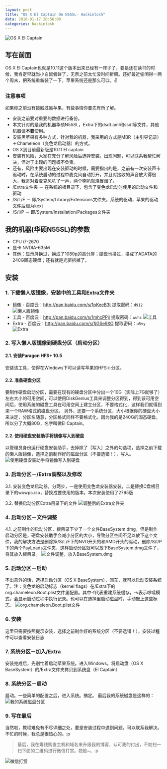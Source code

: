 ```yaml
---
layout: post
title: "OS X El Captain On N55SL- Hackintosh"
data: 2016-01-17 20:56:00
categories: hackintosh
---
```

![OS X El Captain](../../../../img/tutorial-captures/%E5%B1%8F%E5%B9%95%E5%BF%AB%E7%85%A7%202016-01-19%20%E4%B8%8B%E5%8D%885.50.08.jpg "OS X El Captain")

## 写在前面
OS X El Captain也就是10.11这个版本出来已经有一阵子了，要是还在读书的时候，我肯定早就当小白鼠尝鲜了，无奈之前太忙没时间折腾。还好最近偷闲得一两个周末，把系统重新装了一下，苹果系统还是那么可口。✌

### 注意事项
如果你之前没有接触过黑苹果，有些事情你要先有所了解。

- 安装之前要对重要的数据进行备份。
- 本文针对的是我的机器华硕N55SL，Extra下的dsdt.aml和ssdt等文件，其他机器请**不要**使用。
- 安装黑苹果有多种方式，针对我的机器，我采用的方式是MBR（主引导记录）＋Chameleon（变色龙启动器）的方式。
- OS X到目前最新版是10.11 El captain
- 安装有风险，大家在充分了解风险后选择安装。出现问题，可以联系我帮忙解决，但对于出现的问题概不负责。
- 还有，风险主要出现在安装驱动的时候，需要指出的是，之前有一次安装声卡驱动时，在系统启动的过程中麦克风自动打开，并且对接收的声音放大得很大，我哥对着麦克风吼了一声，两个喇叭就烧冒烟了。
- /Extra文件夹 － 在系统的根目录下，包含了变色龙启动时使用的启动文件和驱动
- /S/L/E － 即/System/Library/Extensions文件夹，系统的驱动，苹果的驱动文件后缀为kext
- /S/I/P － 即/System/Installation/Packages文件夹

## 我的机器(华硕N55SL)的参数
- CPU i7-2670
- 显卡 NVDIA-635M
- 其他：显示屏换过，换成了1080p的高分屏；硬盘也换过，换成了ADATA的240G固态硬盘；还有就是光驱拆掉了。

## 安装

### 1. 下载懒人版镜像，安装中的工具和Extra文件夹
- 镜像 - 百度云：http://pan.baidu.com/s/1pKeeB3t 提取密码：`d912`
![懒人版镜像](../../../../img/tutorial-captures/QQ20160114-0.png "懒人版镜像")
- 工具 - 百度云：http://pan.baidu.com/s/1mhcPPji 提取密码：`wuhc`
![工具](../../../../img/tutorial-captures/QQ20160119-0.png "工具")
- Extra - 百度云：http://pan.baidu.com/s/1jGSe9XO 提取密码：`u5vy`
![Extra](../../../../img/tutorial-captures/QQ20160119-1.png "Extra")

### 2. 写入懒人版镜像到硬盘分区（启动分区）

#### 2.1. 安装Paragon HFS+ 10.5
安装该工具，使得在Windows下可以读写苹果的HFS＋分区。

#### 2.2. 准备硬盘分区
要制作硬盘启动分区，需要在现有的硬盘分区中分出一个10G（实际上7G就够了）左右大小的可用空间，可以使用DiskGenius工具来调整分区得到，得到该可用空间后，使用系统的磁盘工具在可用空间上建立分区，不要格式化，这样我们就得到来一个RAW格式的磁盘分区。
另外，还要一个系统分区，大小根据你的硬盘大小来决定，分区名随意，分区格式同样不要格式化。因为我的是240G的固态硬盘，所以分了大概80G，名字叫做El Captain。

#### 2.2. 使用硬盘安装助手将镜像写入到硬盘
以管理员身份运行硬盘安装助手，去掉除了［写入］之外的勾选项，选择之前下载的懒人版镜像，选择之前制作好的磁盘分区（不要选错！），写入。
![使用硬盘安装助手将镜像写入到硬盘](../../../../img/tutorial-captures/snip_20160117144615.png "使用硬盘安装助手将镜像写入到硬盘")

### 3. 启动分区－/Extra调整以及修改

3.1. 安装变色龙启动器，分两步，一是使用变色龙安装器安装，二是替换C盘根目录下的wowpc.iso，替换成要使用的版本。本次安装使用了2795版

3.2. 替换启动分区Extra目录下的文件
![调整后的Extra文件夹](../../../../img/tutorial-captures/snip_20160117145719.png "调整后的Extra文件夹")


### 4. 启动分区－文件调整

4.1. 之前制作的启动分区，根目录下少了一个文件BaseSystem.dmg，但是制作启动分区是，硬盘安装助手会减小分区的大小，导致分区空间不足以放下这个文件，我的解决方法是删除掉/S/L/E下的NVD开头的和AMD开头的驱动，删除/S/I/P下的两个PayLoads文件夹，这样启动分区就可以放下BaseSystem.dmg文件了，将其放入根目录。
![文件调整，放入BaseSystem.dmg](../../../../img/tutorial-captures/snip_20160117145706.png "文件调整，放入BaseSystem.dmg")

### 5. 启动分区－启动
不出意外的话，选择启动分区（OS X BaseSystem），回车，就可以启动安装系统了。注：变色龙的启动标志（kernel flags）在/Extra下的org.chameleon.Boot.plist文件里配置。其中-f代表重建系统缓存，-v表示啰嗦模式，会显示启动过程中执行记录。也可以在选择里启动磁盘时，手动敲上这些标志。
![org.chameleon.Boot.plist文件](../../../../img/tutorial-captures/snip_20160117145814.png "org.chameleon.Boot.plist文件")


### 6. 安装
这里只需要按照提示安装，选择之前制作好的系统分区（不要选错！），安装过程中可以查看安装日志

### 7. 系统分区－加入/Extra
安装完成后，先别忙着启动苹果系统。进入Windows，将启动盘（OS X BaseSystem）的/Extra文件夹拷贝到系统盘（El Captain）

### 8. 系统分区－启动
启动。一些简单的配置之后，进入系统。搞定。
最后我的系统磁盘是这样的：
![我的系统磁盘分区](../../../../img/tutorial-captures/snip_20160117144412.png "我的系统磁盘分区")

### 9. 写在最后
当然啦，教程难免有不尽详细之处，要是安装过程中遇到问题，可以联系我解决。不忙的时候，我总是很热心的。:p

> 最后，我在筹钱购置主机和域名来升级我的博客，认可我的付出，不妨扫一扫下面的二维码进行微信打赏。捂脸~。:p

![微信打赏](../../../../img/IMG_1479_cut.jpg "微信打赏")
